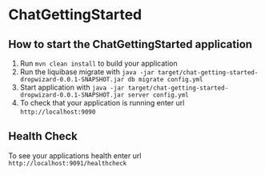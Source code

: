 # ChatGettingStarted

How to start the ChatGettingStarted application
---

1. Run `mvn clean install` to build your application
1. Run the liquibase migrate with `java -jar target/chat-getting-started-dropwizard-0.0.1-SNAPSHOT.jar db migrate config.yml`
1. Start application with `java -jar target/chat-getting-started-dropwizard-0.0.1-SNAPSHOT.jar server config.yml`
1. To check that your application is running enter url `http://localhost:9090`

Health Check
---

To see your applications health enter url `http://localhost:9091/healthcheck`
